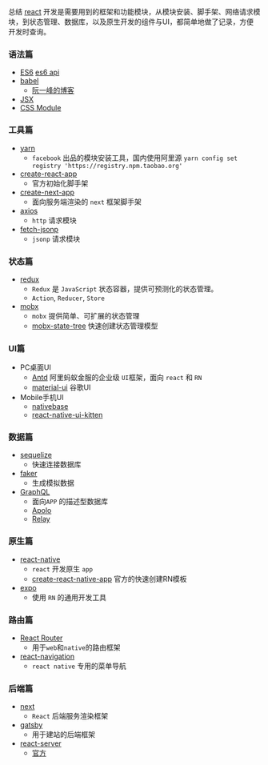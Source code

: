 
总结 [react](https://reactjs.org/) 开发是需要用到的框架和功能模块，从模块安装、脚手架、网络请求模块，到状态管理、数据库，以及原生开发的组件与UI，都简单地做了记录，方便开发时查询。

### 语法篇

- [ES6](http://es6.ruanyifeng.com/)
    [es6 api](http://es6-features.org/#Constants)
- [babel](https://babeljs.cn/)
    - [阮一峰的博客](http://www.ruanyifeng.com/blog/2016/01/babel.html)
- [JSX](https://hulufei.gitbooks.io/react-tutorial/content/jsx-in-depth.html)
- [CSS Module](https://github.com/camsong/blog/issues/5)


### 工具篇

- [yarn](https://yarnpkg.com/zh-Hans/)
    - `facebook` 出品的模块安装工具，国内使用阿里源 `yarn config set registry 'https://registry.npm.taobao.org'`
- [create-react-app](https://www.npmjs.com/package/create-react-app)
    - 官方初始化脚手架
- [create-next-app](https://www.npmjs.com/package/create-next-app)
    - 面向服务端渲染的 `next` 框架脚手架
- [axios](https://www.npmjs.com/package/axios) 
    - `http` 请求模块
- [fetch-jsonp](https://www.npmjs.com/package/fetch-jsonp)
    - `jsonp` 请求模块

### 状态篇

- [redux](http://cn.redux.js.org/index.html)
    - `Redux` 是 `JavaScript` 状态容器，提供可预测化的状态管理。
    - `Action`, `Reducer`, `Store`
- [mobx](http://cn.mobx.js.org/)
    - `mobx` 提供简单、可扩展的状态管理
    - [mobx-state-tree](https://www.npmjs.com/package/mobx-state-tree) 快速创建状态管理模型

### UI篇

- PC桌面UI
    - [Antd](https://ant.design/) 阿里蚂蚁金服的企业级 `UI`框架，面向 `react` 和 `RN` 
    - [material-ui](http://www.material-ui.com/#/get-started/usage) 谷歌UI
- Mobile手机UI
    - [nativebase](https://nativebase.io/)
    - [react-native-ui-kitten](https://akveo.github.io/react-native-ui-kitten/#/home)
### 数据篇

- [sequelize](https://www.npmjs.com/package/sequelize)
    - 快速连接数据库
- [faker](https://www.npmjs.com/package/faker)
    - 生成模拟数据
- [GraphQL](http://graphql.org/)
    - 面向`APP` 的描述型数据库
    - [Apolo](https://www.apollographql.com/)
    - [Relay](https://facebook.github.io/relay/)

### 原生篇

- [react-native](http://www.reactnativeexpress.com/)
    - `react` 开发原生 `app`
    - [create-react-native-app](https://github.com/react-community/create-react-native-app) 官方的快速创建RN模板
- [expo](https://expo.io/)
    - 使用 `RN` 的通用开发工具

### 路由篇

- [React Router](https://reacttraining.com/react-router/)
    - 用于`web`和`native`的路由框架
- [react-navigation](https://reactnavigation.org/)
    - `react native` 专用的菜单导航



### 后端篇

- [next](https://github.com/zeit/next.js/)
    - `React` 后端服务渲染框架
- [gatsby](https://www.gatsbyjs.org/)
    - 用于建站的后端框架
- [react-server](https://react-server.io/)
    - [官方](https://reactjs.org/docs/react-dom-server.html)
